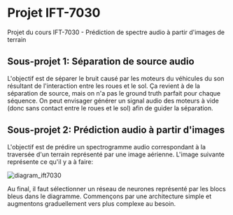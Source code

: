 # Projet IFT-7030
Projet du cours IFT-7030 - Prédiction de spectre audio à partir d'images de terrain

## Sous-projet 1: Séparation de source audio

L'objectif est de séparer le bruit causé par les moteurs du véhicules du son résultant de l'interaction entre les roues et le sol. 
Ça revient à de la séparation de source, mais on n'a pas le ground truth parfait pour chaque séquence.
On peut envisager générer un signal audio des moteurs à vide (donc sans contact entre le roues et le sol) afin de guider la séparation. 

## Sous-projet 2: Prédiction audio à partir d'images

L'objectif est de prédire un spectrogramme audio correspondant à la traversée d'un terrain représenté par une image aérienne. 
L'image suivante représente ce qu'il y a à faire: 

![diagram_ift7030](https://github.com/user-attachments/assets/3b44c1c3-bc4a-43ca-9b6a-457ddae712fb)

Au final, il faut sélectionner un réseau de neurones représenté par les blocs bleus dans le diagramme.
Commençons par une architecture simple et augmentons graduellement vers plus complexe au besoin. 
